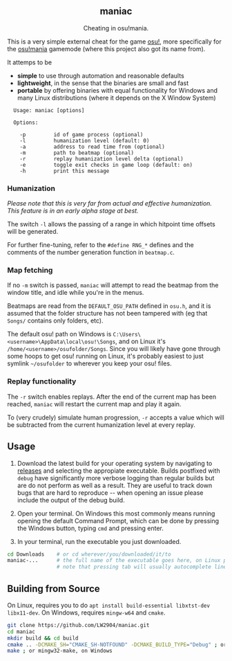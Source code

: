 <h2 align="center">maniac</h2>

<p align="center">Cheating in osu!mania.</p>

This is a very simple external cheat for the game [osu!](https://osu.ppy.sh/), more specifically for the [osu!mania](https://osu.ppy.sh/help/wiki/Game_Modes/osu!mania) gamemode (where this project also got its name from).

It attemps to be
- __simple__ to use through automation and reasonable defaults
- __lightweight__, in the sense that the binaries are small and fast
- __portable__ by offering binaries with equal functionality for Windows and many Linux distributions (where it depends on the X Window System)

```
  Usage: maniac [options]

  Options:

    -p         id of game process (optional)
    -l         humanization level (default: 0)
    -a         address to read time from (optional)
    -m         path to beatmap (optional)
    -r         replay humanization level delta (optional)
    -e         toggle exit checks in game loop (default: on)
    -h         print this message

```

### Humanization

_Please note that this is very far from actual and effective humanization. This feature is in an early alpha stage at best._

The switch `-l` allows the passing of a range in which hitpoint time offsets will be generated.

For further fine-tuning, refer to the `#define RNG_*` defines and the comments of the number generation function in `beatmap.c`.

### Map fetching

If no `-m` switch is passed, `maniac` will attempt to read the beatmap from the window title, and idle while you're in the menus.

Beatmaps are read from the `DEFAULT_OSU_PATH` defined in `osu.h`, and it is assumed that the folder structure has not been tampered with (eg that `Songs/` contains only folders, etc).

The default osu! path on Windows is `C:\Users\<username>\AppData\local\osu!\Songs`, and on Linux it's `/home/<username>/osufolder/Songs`. Since you will likely have gone through some hoops to get osu! running on Linux, it's probably easiest to just symlink `~/osufolder` to wherever you keep your osu! files.

### Replay functionality

The `-r` switch enables replays. After the end of the current map has been reached, `maniac` will restart the current map and play it again.

To (very crudely) simulate human progression, `-r` accepts a value which will be subtracted from the current humanization level at every replay.

## Usage

1. Download the latest build for your operating system by navigating to [releases](https://github.com/LW2904/maniac/releases) and selecting the appropiate executable. Builds postfixed with `debug` have significantly more verbose logging than regular builds but are do not perform as well as a result. They are useful to track down bugs that are hard to reproduce -- when opening an issue please include the output of the debug build.

2. Open your terminal. On Windows this most commonly means running opening the default Command Prompt, which can be done by pressing the Windows button, typing `cmd` and pressing enter.

3. In your terminal, run the executable you just downloaded.
```bash
cd Downloads    # or cd wherever/you/downloaded/it/to
maniac-...      # the full name of the executable goes here, on Linux prefix with ./
                # note that pressing tab will usually autocomplete lines
```

## Building from Source

On Linux, requires you to do `apt install build-essential libxtst-dev libx11-dev`. On Windows, requires `mingw-w64` and `cmake`.

```bash
git clone https://github.com/LW2904/maniac.git
cd maniac
mkdir build && cd build
cmake .. -DCMAKE_SH="CMAKE_SH-NOTFOUND" -DCMAKE_BUILD_TYPE="Debug" ; or "Release"
make ; or mingw32-make, on Windows
```
